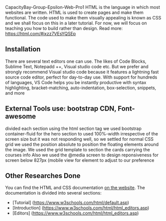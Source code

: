 CapacityBay-Group-Epsilon-Web-Pro1
HTML is the language in which most websites are written. HTML is used to create pages and make them functional.
The code used to make them visually appealing is known as CSS and we shall focus on this in a later tutorial. For now, we will focus on teaching you how to 
build rather than design.
Read more: https://html.com/#ixzz7VEsYQSEp
## Installation
There are several text editors one can use. The likes of Code Blocks, Sublime Text, Notepadd ++, Visual studio code etc. But we prefer and strongly recommend
Visual studio code because it features a lightning fast source code editor, perfect for day-to-day use. With support for hundreds of languages, 
VS Code helps you be instantly productive with syntax highlighting, bracket-matching, auto-indentation, box-selection, snippets, and more
## External Tools use: bootstrap CDN, Font-awesome
divided each section using the html section tag we used bootstrap container-fluid for the hero section to used 100%-width 
irrespective of the screen size but it was not responding well, so we settled for normal CSS grid
we used the position absolute to position the floating elements around the image.
We used the grid template to section the cards carrying the courses info
Also we used the @media screen to design reponsiveness for screen below 827px (mobile view for element to adjust to our preference
## Other Researches Done
You can find the HTML and CSS documentation [on the website](https://www.w3schools.com/html/).
The documentation is divided into several sections:
* [Tutorial] (https://www.w3schools.com/html/default.asp)
* [Introduction] (https://www.w3schools.com/html/html_editors.asp)
* [Editors] (https://www.w3schools.com/html/html_editors.asp)
